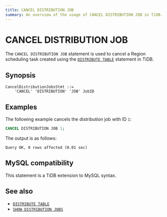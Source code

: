 ```yaml
---
title: CANCEL DISTRIBUTION JOB
summary: An overview of the usage of CANCEL DISTRIBUTION JOB in TiDB.
---
```


# CANCEL DISTRIBUTION JOB

<!-- New in v9.0.0 -->

The `CANCEL DISTRIBUTION JOB` statement is used to cancel a Region scheduling task created using the [`DISTRIBUTE TABLE`](/sql-statements/sql-statement-distribute-table.md) statement in TiDB.

## Synopsis

```ebnf+diagram
CancelDistributionJobsStmt ::=
    'CANCEL' 'DISTRIBUTION' 'JOB' JobID
```

## Examples

The following example cancels the distribution job with ID `1`:

```sql
CANCEL DISTRIBUTION JOB 1;
```

The output is as follows:

```
Query OK, 0 rows affected (0.01 sec)
```

## MySQL compatibility

This statement is a TiDB extension to MySQL syntax.

## See also

* [`DISTRIBUTE TABLE`](/sql-statements/sql-statement-distribute-table.md)
* [`SHOW DISTRIBUTION JOBS`](/sql-statements/sql-statement-show-distribution-jobs.md)